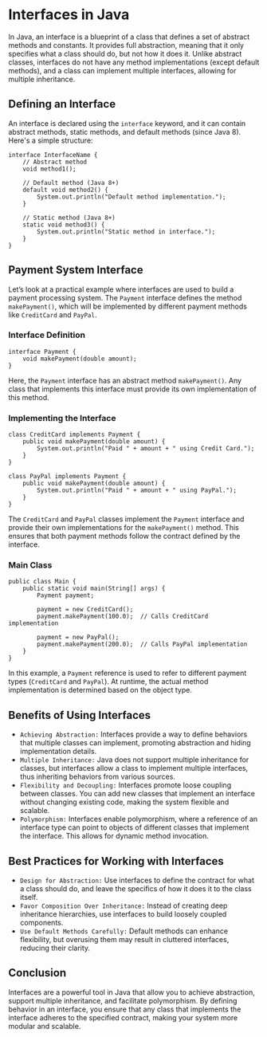 # Interfaces in Java
In Java, an interface is a blueprint of a class that defines a set of abstract methods and constants. It provides full abstraction, meaning that it only specifies what a class should do, but not how it does it. Unlike abstract classes, interfaces do not have any method implementations (except default methods), and a class can implement multiple interfaces, allowing for multiple inheritance.

## Defining an Interface
An interface is declared using the `interface` keyword, and it can contain abstract methods, static methods, and default methods (since Java 8). Here's a simple structure:
```
interface InterfaceName {
    // Abstract method
    void method1();
    
    // Default method (Java 8+)
    default void method2() {
        System.out.println("Default method implementation.");
    }

    // Static method (Java 8+)
    static void method3() {
        System.out.println("Static method in interface.");
    }
}
```

## Payment System Interface
Let’s look at a practical example where interfaces are used to build a payment processing system. The `Payment` interface defines the method `makePayment()`, which will be implemented by different payment methods like `CreditCard` and `PayPal`.

### Interface Definition
```
interface Payment {
    void makePayment(double amount);
}
```
Here, the `Payment` interface has an abstract method `makePayment()`. Any class that implements this interface must provide its own implementation of this method.

### Implementing the Interface
```
class CreditCard implements Payment {
    public void makePayment(double amount) {
        System.out.println("Paid " + amount + " using Credit Card.");
    }
}

class PayPal implements Payment {
    public void makePayment(double amount) {
        System.out.println("Paid " + amount + " using PayPal.");
    }
}
```
The `CreditCard` and `PayPal` classes implement the `Payment` interface and provide their own implementations for the `makePayment()` method. This ensures that both payment methods follow the contract defined by the interface.

### Main Class
```
public class Main {
    public static void main(String[] args) {
        Payment payment;

        payment = new CreditCard();
        payment.makePayment(100.0);  // Calls CreditCard implementation

        payment = new PayPal();
        payment.makePayment(200.0);  // Calls PayPal implementation
    }
}
```
In this example, a `Payment` reference is used to refer to different payment types (`CreditCard` and `PayPal`). At runtime, the actual method implementation is determined based on the object type.

## Benefits of Using Interfaces
* `Achieving Abstraction:` Interfaces provide a way to define behaviors that multiple classes can implement, promoting abstraction and hiding implementation details.
* `Multiple Inheritance:` Java does not support multiple inheritance for classes, but interfaces allow a class to implement multiple interfaces, thus inheriting behaviors from various sources.
* `Flexibility and Decoupling:` Interfaces promote loose coupling between classes. You can add new classes that implement an interface without changing existing code, making the system flexible and scalable.
* `Polymorphism:` Interfaces enable polymorphism, where a reference of an interface type can point to objects of different classes that implement the interface. This allows for dynamic method invocation.

## Best Practices for Working with Interfaces
* `Design for Abstraction:` Use interfaces to define the contract for what a class should do, and leave the specifics of how it does it to the class itself.
* `Favor Composition Over Inheritance:` Instead of creating deep inheritance hierarchies, use interfaces to build loosely coupled components.
* `Use Default Methods Carefully:` Default methods can enhance flexibility, but overusing them may result in cluttered interfaces, reducing their clarity.

## Conclusion
Interfaces are a powerful tool in Java that allow you to achieve abstraction, support multiple inheritance, and facilitate polymorphism. By defining behavior in an interface, you ensure that any class that implements the interface adheres to the specified contract, making your system more modular and scalable.